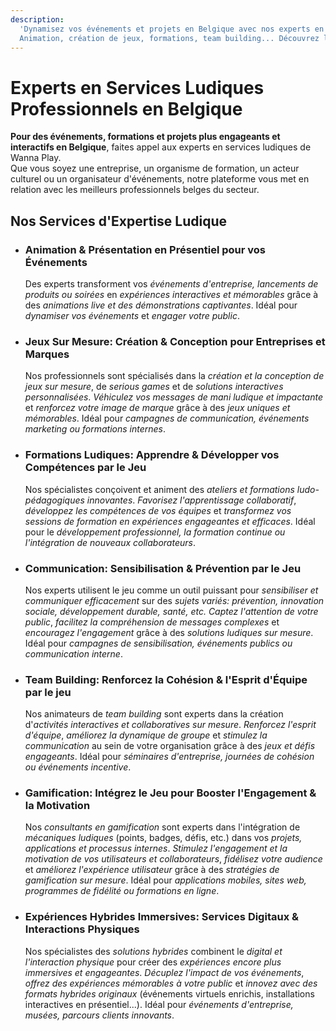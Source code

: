 ```yaml
---
description:
  'Dynamisez vos événements et projets en Belgique avec nos experts en services ludiques !
  Animation, création de jeux, formations, team building... Découvrez le réseau Wanna Play.'
---
```


# Experts en Services Ludiques Professionnels en Belgique

**Pour des événements, formations et projets plus engageants et interactifs en Belgique**, faites
appel aux experts en services ludiques de Wanna Play.  
Que vous soyez une entreprise, un organisme de formation, un acteur culturel ou un organisateur
d'événements, notre plateforme vous met en relation avec les meilleurs professionnels belges du
secteur.

## Nos Services d'Expertise Ludique

- ### Animation & Présentation en Présentiel pour vos Événements

  Des experts transforment vos _événements d'entreprise, lancements de produits ou soirées_ en
  _expériences interactives et mémorables_ grâce à des _animations live et des démonstrations
  captivantes_. Idéal pour _dynamiser vos événements_ et _engager votre public_.

- ### Jeux Sur Mesure: Création & Conception pour Entreprises et Marques

  Nos professionnels sont spécialisés dans la _création et la conception de jeux sur mesure_, de
  _serious games_ et de _solutions interactives personnalisées_. _Véhiculez vos messages de mani
  ludique et impactante_ et _renforcez votre image de marque_ grâce à des _jeux uniques et
  mémorables_. Idéal pour _campagnes de communication, événements marketing ou formations internes_.

- ### Formations Ludiques: Apprendre & Développer vos Compétences par le Jeu

  Nos spécialistes conçoivent et animent des _ateliers et formations ludo-pédagogiques innovantes_.
  _Favorisez l'apprentissage collaboratif_, _développez les compétences de vos équipes_ et
  _transformez vos sessions de formation en expériences engageantes et efficaces_. Idéal pour le
  _développement professionnel, la formation continue ou l'intégration de nouveaux collaborateurs_.

- ### Communication: Sensibilisation & Prévention par le Jeu

  Nos experts utilisent le jeu comme un outil puissant pour _sensibiliser et communiquer
  efficacement_ sur des _sujets variés: prévention, innovation sociale, développement durable,
  santé, etc._ _Captez l'attention de votre public_, _facilitez la compréhension de messages
  complexes_ et _encouragez l'engagement_ grâce à des _solutions ludiques sur mesure_. Idéal pour
  _campagnes de sensibilisation, événements publics ou communication interne_.

- ### Team Building: Renforcez la Cohésion & l'Esprit d'Équipe par le jeu

  Nos animateurs de _team building_ sont experts dans la création d'_activités interactives et
  collaboratives sur mesure_. _Renforcez l'esprit d'équipe_, _améliorez la dynamique de groupe_ et
  _stimulez la communication_ au sein de votre organisation grâce à des _jeux et défis engageants_.
  Idéal pour _séminaires d'entreprise, journées de cohésion ou événements incentive_.

- ### Gamification: Intégrez le Jeu pour Booster l'Engagement & la Motivation

  Nos _consultants en gamification_ sont experts dans l'intégration de _mécaniques ludiques_
  (points, badges, défis, etc.) dans vos _projets, applications et processus internes_. _Stimulez
  l'engagement et la motivation de vos utilisateurs et collaborateurs_, _fidélisez votre audience_
  et _améliorez l'expérience utilisateur_ grâce à des _stratégies de gamification sur mesure_. Idéal
  pour _applications mobiles, sites web, programmes de fidélité ou formations en ligne_.

- ### Expériences Hybrides Immersives: Services Digitaux & Interactions Physiques

  Nos spécialistes des _solutions hybrides_ combinent le _digital et l'interaction physique_ pour
  créer des _expériences encore plus immersives et engageantes_. _Décuplez l'impact de vos
  événements_, _offrez des expériences mémorables à votre public_ et _innovez avec des formats
  hybrides originaux_ (événements virtuels enrichis, installations interactives en présentiel...).
  Idéal pour _événements d'entreprise, musées, parcours clients innovants_.
